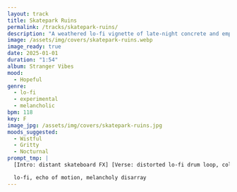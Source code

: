 ```yaml
---
layout: track
title: Skatepark Ruins
permalink: /tracks/skatepark-ruins/
description: "A weathered lo-fi vignette of late-night concrete and empty rails: distant skateboard echoes, a distorted drum loop, and cold pads bloom into a harmonic breakdown before a metallic fade. Built for night walks, underpass snapshots, and memory laps that don’t quite end."
image: /assets/img/covers/skatepark-ruins.webp
image_ready: true
date: 2025-01-01
duration: "1:54"
album: Stranger Vibes
mood:
  - Hopeful
genre:
  - lo-fi
  - experimental
  - melancholic
bpm: 118
key: F
image_jpg: /assets/img/covers/skatepark-ruins.jpg
moods_suggested:
  - Wistful
  - Gritty
  - Nocturnal
prompt_tmp: |
  [Intro: distant skateboard FX] [Verse: distorted lo-fi drum loop, cold pads] [Bridge: harmonic breakdown] [Outro: metallic echo]

  lo-fi, echo of motion, melancholy disarray
---
```

